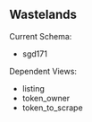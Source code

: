 ## Wastelands

Current Schema:

- sgd171

Dependent Views:

- listing
- token_owner
- token_to_scrape
